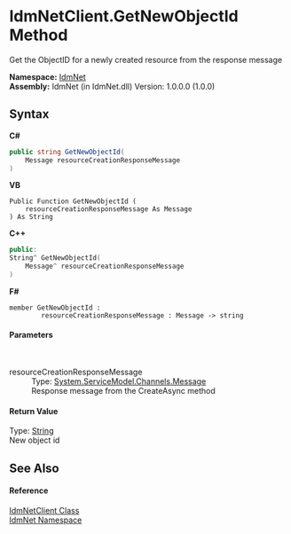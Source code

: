 # IdmNetClient.GetNewObjectId Method 
 

Get the ObjectID for a newly created resource from the response message

**Namespace:**&nbsp;<a href="N_IdmNet">IdmNet</a><br />**Assembly:**&nbsp;IdmNet (in IdmNet.dll) Version: 1.0.0.0 (1.0.0)

## Syntax

**C#**<br />
``` C#
public string GetNewObjectId(
	Message resourceCreationResponseMessage
)
```

**VB**<br />
``` VB
Public Function GetNewObjectId ( 
	resourceCreationResponseMessage As Message
) As String
```

**C++**<br />
``` C++
public:
String^ GetNewObjectId(
	Message^ resourceCreationResponseMessage
)
```

**F#**<br />
``` F#
member GetNewObjectId : 
        resourceCreationResponseMessage : Message -> string 

```


#### Parameters
&nbsp;<dl><dt>resourceCreationResponseMessage</dt><dd>Type: <a href="http://msdn2.microsoft.com/en-us/library/ms405907" target="_blank">System.ServiceModel.Channels.Message</a><br />Response message from the CreateAsync method</dd></dl>

#### Return Value
Type: <a href="http://msdn2.microsoft.com/en-us/library/s1wwdcbf" target="_blank">String</a><br />New object id

## See Also


#### Reference
<a href="T_IdmNet_IdmNetClient">IdmNetClient Class</a><br /><a href="N_IdmNet">IdmNet Namespace</a><br />